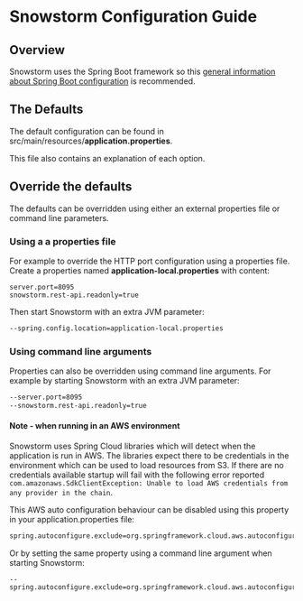 # Snowstorm Configuration Guide

## Overview
Snowstorm uses the Spring Boot framework so this [general information about Spring Boot configuration](https://docs.spring.io/spring-boot/docs/2.0.1.RELEASE/reference/htmlsingle/#boot-features-external-config) is recommended.

## The Defaults

The default configuration can be found in src/main/resources/**application.properties**. 

This file also contains an explanation of each option.

## Override the defaults

The defaults can be overridden using either an external properties file or command line parameters.

### Using a a properties file
For example to override the HTTP port configuration using a properties file.
Create a properties named **application-local.properties** with content:
```properties
server.port=8095
snowstorm.rest-api.readonly=true
```
Then start Snowstorm with an extra JVM parameter:
```bash
--spring.config.location=application-local.properties
```

### Using command line arguments
Properties can also be overridden using command line arguments. 
For example by starting Snowstorm with an extra JVM parameter:
```bash
--server.port=8095
--snowstorm.rest-api.readonly=true
```

#### Note - when running in an AWS environment

Snowstorm uses Spring Cloud libraries which will detect when the application is run in AWS. The libraries expect there to be credentials in the environment which can be used to load resources from S3. If there are no credentials available startup will fail with the following error reported `com.amazonaws.SdkClientException: Unable to load AWS credentials from any provider in the chain`.

This AWS auto configuration behaviour can be disabled using this property in your application.properties file:

```bash
spring.autoconfigure.exclude=org.springframework.cloud.aws.autoconfigure.context.ContextStackAutoConfiguration
```

Or by setting the same property using a command line argument when starting Snowstorm:

```
--spring.autoconfigure.exclude=org.springframework.cloud.aws.autoconfigure.context.ContextStac
```
